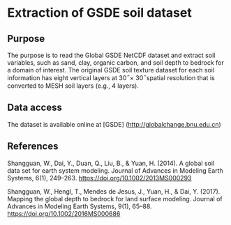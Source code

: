 ﻿# Extraction of GSDE soil dataset

## Purpose 
The purpose is to read the Global GSDE NetCDF dataset and extract soil variables, such as sand, clay, organic carbon, and soil depth to bedrock for a domain of interest. The original GSDE soil texture dataset for each soil information has eight vertical layers at  30  ̋ × 30  ̋ spatial resolution that is converted to MESH soil layers (e.g., 4 layers). 

## Data access 
The dataset is available online at [GSDE] (http://globalchange.bnu.edu.cn)

## References 
Shangguan, W., Dai, Y., Duan, Q., Liu, B., & Yuan, H. (2014). A global soil data set for earth system modeling. Journal of Advances in Modeling Earth Systems, 6(1), 249–263. https://doi.org/10.1002/2013MS000293

Shangguan, W., Hengl, T., Mendes de Jesus, J., Yuan, H., & Dai, Y. (2017). Mapping the global depth to bedrock for land surface modeling. Journal of Advances in Modeling Earth Systems, 9(1), 65–88. https://doi.org/10.1002/2016MS000686
